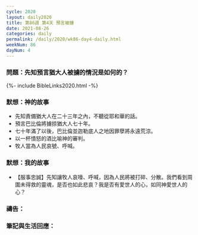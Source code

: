```yaml
---
cycle: 2020
layout: daily2020
title: 第86週 第4天 預言被擄
date: 2021-08-26
categories: daily
permalink: /daily/2020/wk86-day4-daily.html
weekNum: 86
dayNum: 4
---
```


### 問題：先知預言猶大人被擄的情況是如何的？

{%- include BibleLinks2020.html -%}

### 默想：神的故事
+ 先知責備猶大人在二十三年之內，不聽從耶和華的話。
+ 預言巴比倫將擄掠猶大人七十年。
+ 七十年滿了以後，巴比倫並迦勒底人之地因罪孽將永遠荒涼。
+ 以一杯憤怒的酒比喻神的審判。
+ 牧人當為人民哀號、呼喊。

### 默想：我的故事
+ 【服事忠誠】先知讓牧人哀嚎、呼喊，因為人民將被打碎、分散。我們看到周圍未得救的靈魂，是否也如此悲哀？我是否有愛世人的心，如同神愛世人的心？

### 禱告：

### 筆記與生活回應：
